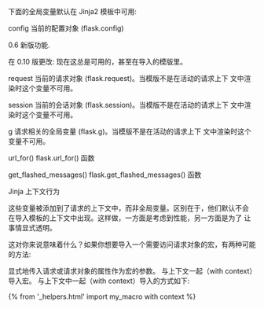 下面的全局变量默认在 Jinja2 模板中可用:

config 当前的配置对象 (flask.config)

0.6 新版功能.

在 0.10 版更改: 现在这总是可用的，甚至在导入的模版里。

request 当前的请求对象 (flask.request)。当模版不是在活动的请求上下 文中渲染时这个变量不可用。

session 当前的会话对象 (flask.session)。当模版不是在活动的请求上下 文中渲染时这个变量不可用。

g 请求相关的全局变量 (flask.g)。当模版不是在活动的请求上下 文中渲染时这个变量不可用。

url_for()
flask.url_for() 函数

get_flashed_messages()
flask.get_flashed_messages() 函数

Jinja 上下文行为

这些变量被添加到了请求的上下文中，而非全局变量。区别在于，他们默认不会 在导入模板的上下文中出现。这样做，一方面是考虑到性能，另一方面是为了 让事情显式透明。

这对你来说意味着什么？如果你想要导入一个需要访问请求对象的宏，有两种可能的方法:

显式地传入请求或请求对象的属性作为宏的参数。 与上下文一起（with context）导入宏。 与上下文中一起（with context）导入的方式如下:

{% from '_helpers.html' import my_macro with context %}